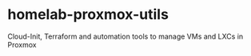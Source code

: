 # homelab-proxmox-utils
Cloud-Init, Terraform and automation tools to manage VMs and LXCs in Proxmox
